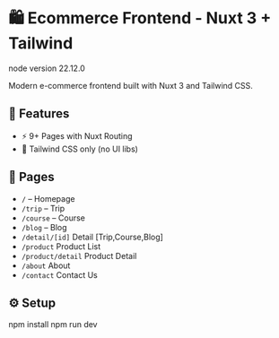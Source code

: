 # 🛍️ Ecommerce Frontend - Nuxt 3 + Tailwind

node version 22.12.0

Modern e-commerce frontend built with Nuxt 3 and Tailwind CSS. 

## 🚀 Features

- ⚡ 9+ Pages with Nuxt Routing
- 🎨 Tailwind CSS only (no UI libs)

## 📁 Pages

- `/` – Homepage
- `/trip` – Trip
- `/course` – Course
- `/blog` – Blog
- `/detail/[id]` Detail [Trip,Course,Blog]
- `/product` Product List
- `/product/detail` Product Detail
- `/about` About
- `/contact` Contact Us
  
## ⚙️ Setup

npm install
npm run dev
